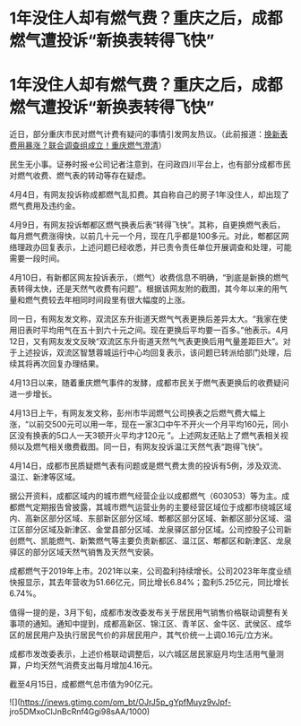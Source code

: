 # 1年没住人却有燃气费？重庆之后，成都燃气遭投诉“新换表转得飞快”

# 1年没住人却有燃气费？重庆之后，成都燃气遭投诉“新换表转得飞快”

近日，部分重庆市民对燃气计费有疑问的事情引发网友热议。（此前报道：[换新表费用暴涨？联合调查组成立！重庆燃气澄清](https://news.qq.com/rain/a/20240413A0859300)）

民生无小事。证券时报·e公司记者注意到，在问政四川平台上，也有部分成都市民对燃气收费、燃气表的转动等存在疑虑。

4月4日，有网友投诉称成都燃气乱扣费。其自称自己的房子1年没住人，却出现了燃气费用及违约金。

4月9日，有网友投诉郫都区燃气换表后表“转得飞快”。其称，自更换燃气表后，每月燃气费涨得快，以前几十元一个月，现在几乎都是100多元。对此，郫都区网络理政办回复表示，上述问题已经收悉，并已责令责任单位开展调查和处理，可能需要一段时间。

4月10日，有新都区网友投诉表示，（燃气）收费信息不明确，“到底是新换的燃气表转得太快，还是天然气收费有问题”。根据该网友附的截图，其今年以来的用气量和燃气费较去年相同时间段里有很大幅度的上涨。

同一日，有网友发文称，双流区东升街道天燃气气表更换后差异太大。“我家在使用旧表时平均用气在五十到六十元之间。现在更换后平均要一百多。”他表示。4月12日，又有网友发文反映“双流区东升街道天然气气表更换后用气量差距巨大”。对于上述投诉，双流区智慧蓉城运行中心均回复表示，该问题已转派给部门处理，后续其将再次回复办理结果。

4月13日以来，随着重庆燃气事件的发酵，成都市民关于燃气表更换后的收费疑问进一步增长。

4月13日上午，有网友发文称，彭州市华润燃气公司换表之后燃气费大幅上涨，“以前交500元可以用一年，现在一家3口中午不开火一个月平均160元，同小区没有换表的5口人一天3顿开火平均才120元
”。上述网友还贴上了燃气表相关视频以及燃气相关缴费截图。同一日，有网友投诉温江天然气表“跑得飞快”。

4月14日，成都市民质疑燃气表有问题或是燃气费太贵的投诉有5例，涉及双流、温江、新津等区域。

据公开资料，成都区域内的城市燃气经营企业以成都燃气（603053）等为主。成都燃气定期报告曾披露，其城市燃气运营业务的主要经营区域位于成都市绕城区域内、高新区部分区域、东部新区部分区域、郫都区部分区域、新都区部分区域、温江区部分区域及新津区、金堂县部分区域、龙泉驿区部分区域。公司控股子公司新创燃气、凯能燃气、新繁燃气等主要负责新都区、温江区、郫都区和新津区、龙泉驿区的部分区域天然气销售及天然气安装。

成都燃气于2019年上市。2021年以来，公司盈利持续增长。公司2023年年度业绩快报显示，其去年营收为51.66亿元，同比增长6.84%；盈利5.25亿元，同比增长6.74%。

值得一提的是，3月下旬，成都市发改委发布关于居民用气销售价格联动调整有关事项的通知。通知中提到，成都高新区、锦江区、青羊区、金牛区、武侯区、成华区的居民用户及执行居民气价的非居民用户，其气价统一上调0.16元/立方米。

成都市发改委表示，上述价格联动调整后，以六城区居民家庭月均生活用气量测算，户均天然气消费支出每月增加4.16元。

截至4月15日，成都燃气总市值为90亿元。

![](https://inews.gtimg.com/om_bt/OJrJ5p_gYpfMuyz9vJpf-
jro5DMxoClJnBcRnf4Ggi98sAA/1000)

